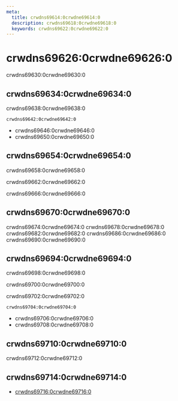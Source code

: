 ```yaml
---
meta:
  title: crwdns69614:0crwdne69614:0
  description: crwdns69618:0crwdne69618:0
  keywords: crwdns69622:0crwdne69622:0
---
```


# crwdns69626:0crwdne69626:0

crwdns69630:0crwdne69630:0

<entry-ad />

## crwdns69634:0crwdne69634:0

crwdns69638:0crwdne69638:0

`crwdns69642:0crwdne69642:0`

- crwdns69646:0crwdne69646:0
- crwdns69650:0crwdne69650:0

## crwdns69654:0crwdne69654:0

crwdns69658:0crwdne69658:0

  crwdns69662:0crwdne69662:0

  crwdns69666:0crwdne69666:0

## crwdns69670:0crwdne69670:0

crwdns69674:0crwdne69674:0
<alert type="success">crwdns69678:0crwdne69678:0</alert>
<alert type="info">crwdns69682:0crwdne69682:0</alert>
<alert type="warning">crwdns69686:0crwdne69686:0</alert>
<alert type="error">crwdns69690:0crwdne69690:0</alert>

## crwdns69694:0crwdne69694:0

crwdns69698:0crwdne69698:0

  crwdns69700:0crwdne69700:0

  crwdns69702:0crwdne69702:0

  `crwdns69704:0crwdne69704:0`

- crwdns69706:0crwdne69706:0
- crwdns69708:0crwdne69708:0

## crwdns69710:0crwdne69710:0

crwdns69712:0crwdne69712:0

## crwdns69714:0crwdne69714:0

- [crwdns69716:0crwdne69716:0]()

<backmatter />
